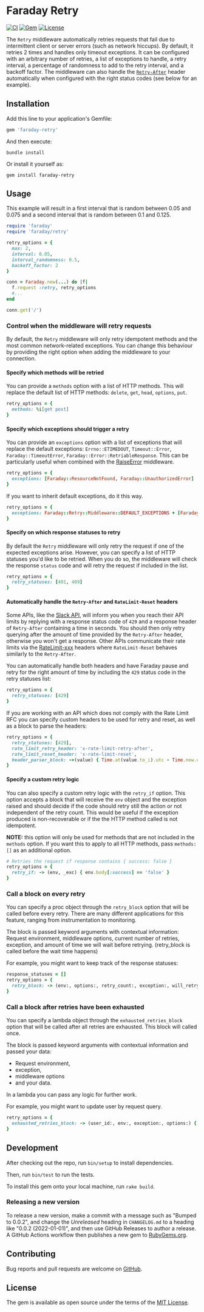 # Faraday Retry

[![CI](https://github.com/lostisland/faraday-retry/actions/workflows/ci.yaml/badge.svg)](https://github.com/lostisland/faraday-retry/actions/workflows/ci.yaml)
[![Gem](https://img.shields.io/gem/v/faraday-retry.svg?style=flat-square)](https://rubygems.org/gems/faraday-retry)
[![License](https://img.shields.io/github/license/lostisland/faraday-retry.svg?style=flat-square)](LICENSE.md)

The `Retry` middleware automatically retries requests that fail due to intermittent client
or server errors (such as network hiccups).
By default, it retries 2 times and handles only timeout exceptions.
It can be configured with an arbitrary number of retries, a list of exceptions to handle,
a retry interval, a percentage of randomness to add to the retry interval, and a backoff factor.
The middleware can also handle the [`Retry-After`](https://developer.mozilla.org/en-US/docs/Web/HTTP/Headers/Retry-After)
header automatically when configured with the right status codes (see below for an example).

## Installation

Add this line to your application's Gemfile:

```ruby
gem 'faraday-retry'
```

And then execute:

```shell
bundle install
```

Or install it yourself as:

```shell
gem install faraday-retry
```

## Usage

This example will result in a first interval that is random between 0.05 and 0.075
and a second interval that is random between 0.1 and 0.125.

```ruby
require 'faraday'
require 'faraday/retry'

retry_options = {
  max: 2,
  interval: 0.05,
  interval_randomness: 0.5,
  backoff_factor: 2
}

conn = Faraday.new(...) do |f|
  f.request :retry, retry_options
  #...
end

conn.get('/')
```

### Control when the middleware will retry requests

By default, the `Retry` middleware will only retry idempotent methods and the most common network-related exceptions.
You can change this behaviour by providing the right option when adding the middleware to your connection.

#### Specify which methods will be retried

You can provide a `methods` option with a list of HTTP methods.
This will replace the default list of HTTP methods: `delete`, `get`, `head`, `options`, `put`.

```ruby
retry_options = {
  methods: %i[get post]
}
```

#### Specify which exceptions should trigger a retry

You can provide an `exceptions` option with a list of exceptions that will replace
the default exceptions: `Errno::ETIMEDOUT`, `Timeout::Error`, `Faraday::TimeoutError`, `Faraday::Error::RetriableResponse`.
This can be particularly useful when combined with the [RaiseError][raise_error] middleware.

```ruby
retry_options = {
  exceptions: [Faraday::ResourceNotFound, Faraday::UnauthorizedError]
}
```

If you want to inherit default exceptions, do it this way.

```ruby
retry_options = {
  exceptions: Faraday::Retry::Middleware::DEFAULT_EXCEPTIONS + [Faraday::ResourceNotFound, Faraday::UnauthorizedError]
}
```

#### Specify on which response statuses to retry

By default the `Retry` middleware will only retry the request if one of the expected exceptions arise.
However, you can specify a list of HTTP statuses you'd like to be retried. When you do so, the middleware will
check the response `status` code and will retry the request if included in the list.

```ruby
retry_options = {
  retry_statuses: [401, 409]
}
```

#### Automatically handle the `Retry-After` and `RateLimit-Reset` headers

Some APIs, like the [Slack API](https://api.slack.com/docs/rate-limits), will inform you when you reach their API limits by replying with a response status code of `429`
and a response header of `Retry-After` containing a time in seconds. You should then only retry querying after the amount of time provided by the `Retry-After` header,
otherwise you won't get a response. Other APIs communicate their rate limits via the [RateLimit-xxx](https://www.ietf.org/archive/id/draft-ietf-httpapi-ratelimit-headers-05.html#name-providing-ratelimit-fields) headers
where `RateLimit-Reset` behaves similarly to the `Retry-After`.

You can automatically handle both headers and have Faraday pause and retry for the right amount of time by including the `429` status code in the retry statuses list:

```ruby
retry_options = {
  retry_statuses: [429]
}
```

If you are working with an API which does not comply with the Rate Limit RFC you can specify custom headers to be used for retry and reset, as well as a block to parse the headers:

```ruby
retry_options = {
  retry_statuses: [429],
  rate_limit_retry_header: 'x-rate-limit-retry-after',
  rate_limit_reset_header: 'x-rate-limit-reset',
  header_parser_block: ->(value) { Time.at(value.to_i).utc - Time.now.utc }
}
```

#### Specify a custom retry logic

You can also specify a custom retry logic with the `retry_if` option.
This option accepts a block that will receive the `env` object and the exception raised
and should decide if the code should retry still the action or not independent of the retry count.
This would be useful if the exception produced is non-recoverable or if the the HTTP method called is not idempotent.

**NOTE:** this option will only be used for methods that are not included in the `methods` option.
If you want this to apply to all HTTP methods, pass `methods: []` as an additional option.

```ruby
# Retries the request if response contains { success: false }
retry_options = {
  retry_if: -> (env, _exc) { env.body[:success] == 'false' }
}
```

### Call a block on every retry

You can specify a proc object through the `retry_block` option that will be called before every retry.
There are many different applications for this feature, ranging from instrumentation to monitoring.

The block is passed keyword arguments with contextual information: Request environment, middleware options, current number of retries, exception, and amount of time we will wait before retrying. (retry_block is called before the wait time happens)

For example, you might want to keep track of the response statuses:

```ruby
response_statuses = []
retry_options = {
  retry_block: -> (env:, options:, retry_count:, exception:, will_retry_in:) { response_statuses << env.status }
}
```

### Call a block after retries have been exhausted

You can specify a lambda object through the `exhausted_retries_block` option that will be called after all retries are exhausted.
This block will called once.

The block is passed keyword arguments with contextual information and passed your data:
* Request environment,
* exception,
* middleware options
* and your data.

In a lambda you can pass any logic for further work.

For example, you might want to update user by request query.

```ruby
retry_options = {
  exhausted_retries_block: -> (user_id:, env:, exception:, options:) { User.find_by!(id: user_id).do_admin! }
}
```

## Development

After checking out the repo, run `bin/setup` to install dependencies.

Then, run `bin/test` to run the tests.

To install this gem onto your local machine, run `rake build`.

### Releasing a new version

To release a new version, make a commit with a message such as "Bumped to 0.0.2", and change the _Unreleased_ heading in `CHANGELOG.md` to a heading like "0.0.2 (2022-01-01)", and then use GitHub Releases to author a release. A GitHub Actions workflow then publishes a new gem to [RubyGems.org](https://rubygems.org/gems/faraday-retry).

## Contributing

Bug reports and pull requests are welcome on [GitHub](https://github.com/lostisland/faraday-retry).

## License

The gem is available as open source under the terms of the [MIT License](https://opensource.org/licenses/MIT).

[raise_error]:  https://lostisland.github.io/faraday/#/middleware/included/raising-errors
